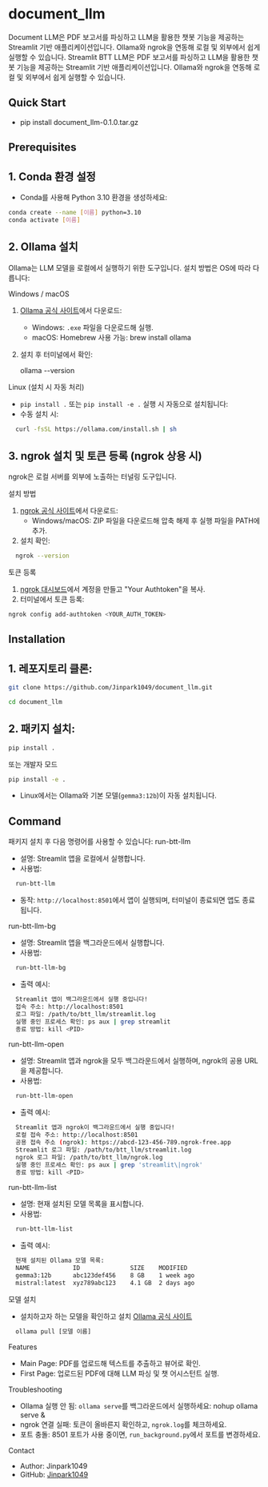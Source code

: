 # document_llm
Document LLM은 PDF 보고서를 파싱하고 LLM을 활용한 챗봇 기능을 제공하는 Streamlit 기반 애플리케이션입니다.  Ollama와 ngrok을 연동해 로컬 및 외부에서 쉽게 실행할 수 있습니다.
Streamlit BTT LLM은 PDF 보고서를 파싱하고 LLM을 활용한 챗봇 기능을 제공하는 Streamlit 기반 애플리케이션입니다. Ollama와 ngrok을 연동해 로컬 및 외부에서 쉽게 실행할 수 있습니다.

## Quick Start
- pip install document_llm-0.1.0.tar.gz
  
## Prerequisites

## 1. Conda 환경 설정
- Conda를 사용해 Python 3.10 환경을 생성하세요:
```bash
conda create --name [이름] python=3.10
conda activate [이름]
```

## 2. Ollama 설치
Ollama는 LLM 모델을 로컬에서 실행하기 위한 도구입니다. 설치 방법은 OS에 따라 다릅니다:

Windows / macOS
1. [Ollama 공식 사이트](https://ollama.com/)에서 다운로드:
   - Windows: `.exe` 파일을 다운로드해 실행.
   - macOS: Homebrew 사용 가능:
     brew install ollama
2. 설치 후 터미널에서 확인:

   ollama --version

Linux (설치 시 자동 처리)
- `pip install .` 또는 `pip install -e .` 실행 시 자동으로 설치됩니다:
- 수동 설치 시:
```bash
  curl -fsSL https://ollama.com/install.sh | sh
```

## 3. ngrok 설치 및 토큰 등록 (ngrok 상용 시)
ngrok은 로컬 서버를 외부에 노출하는 터널링 도구입니다.

설치 방법
1. [ngrok 공식 사이트](https://ngrok.com/download)에서 다운로드:
   - Windows/macOS: ZIP 파일을 다운로드해 압축 해제 후 실행 파일을 PATH에 추가.
2. 설치 확인:
```bash
  ngrok --version
```

토큰 등록
1. [ngrok 대시보드](https://dashboard.ngrok.com/)에서 계정을 만들고 "Your Authtoken"을 복사.
2. 터미널에서 토큰 등록:
```bash
ngrok config add-authtoken <YOUR_AUTH_TOKEN>
```

## Installation
## 1. 레포지토리 클론:

```bash
git clone https://github.com/Jinpark1049/document_llm.git
```
```bash
cd document_llm
```

## 2. 패키지 설치:

```bash
pip install .
```
또는 개발자 모드
```bash
pip install -e .
```
- Linux에서는 Ollama와 기본 모델(`gemma3:12b`)이 자동 설치됩니다.

## Command

패키지 설치 후 다음 명령어를 사용할 수 있습니다:
run-btt-llm
- 설명: Streamlit 앱을 로컬에서 실행합니다.
- 사용법:
```bash
  run-btt-llm
```
- 동작: `http://localhost:8501`에서 앱이 실행되며, 터미널이 종료되면 앱도 종료됩니다.

run-btt-llm-bg
- 설명: Streamlit 앱을 백그라운드에서 실행합니다.
- 사용법:
```bash
  run-btt-llm-bg
```
- 출력 예시:
```bash
  Streamlit 앱이 백그라운드에서 실행 중입니다!
  접속 주소: http://localhost:8501
  로그 파일: /path/to/btt_llm/streamlit.log
  실행 중인 프로세스 확인: ps aux | grep streamlit
  종료 방법: kill <PID>
```

run-btt-llm-open
- 설명: Streamlit 앱과 ngrok을 모두 백그라운드에서 실행하며, ngrok의 공용 URL을 제공합니다.
- 사용법:
```bash
  run-btt-llm-open
```
- 출력 예시:
```bash
  Streamlit 앱과 ngrok이 백그라운드에서 실행 중입니다!
  로컬 접속 주소: http://localhost:8501
  공용 접속 주소 (ngrok): https://abcd-123-456-789.ngrok-free.app
  Streamlit 로그 파일: /path/to/btt_llm/streamlit.log
  ngrok 로그 파일: /path/to/btt_llm/ngrok.log
  실행 중인 프로세스 확인: ps aux | grep 'streamlit\|ngrok'
  종료 방법: kill <PID>
```
  
run-btt-llm-list
- 설명: 현재 설치된 모델 목록을 표시합니다.
- 사용법:
```bash
  run-btt-llm-list
```
- 출력 예시:
```bash
  현재 설치된 Ollama 모델 목록:
  NAME            ID              SIZE    MODIFIED
  gemma3:12b      abc123def456    8 GB    1 week ago
  mistral:latest  xyz789abc123    4.1 GB  2 days ago

```
모델 설치
- 설치하고자 하는 모델을 확인하고 설치 [Ollama 공식 사이트](https://ollama.com/search)
```bash
  ollama pull [모델 이름]
```
Features
- Main Page: PDF를 업로드해 텍스트를 추출하고 뷰어로 확인.
- First Page: 업로드된 PDF에 대해 LLM 파싱 및 챗 어시스턴트 실행.


Troubleshooting
- Ollama 실행 안 됨: `ollama serve`를 백그라운드에서 실행하세요:
  nohup ollama serve &
- ngrok 연결 실패: 토큰이 올바른지 확인하고, `ngrok.log`를 체크하세요.
- 포트 충돌: 8501 포트가 사용 중이면, `run_background.py`에서 포트를 변경하세요.

Contact
- Author: Jinpark1049
- GitHub: [Jinpark1049](https://github.com/Jinpark1049)
